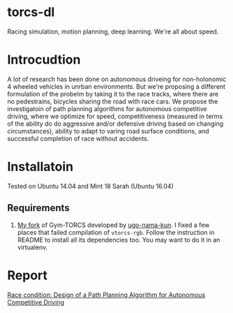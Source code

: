 # torcs-dl

Racing simulation, motion planning, deep learning. We're all about speed.


# Introcudtion

A lot of research has been done on autonomous driveing for non-holonomic 4 wheeled vehicles in unrban environments. But we're proposing a different formulation of the probelm by taking it to the race tracks, where there are no pedestrains, bicycles sharing the road with race cars. We propose the investigatoin of path planning algorithms for autonomous competitive driving, where we optimize for speed, competitiveness (measured in terms of the ability do do aggressive and/or defensive driving based on changing circumstances), ability to adapt to varing road surface conditions, and successful completion of race without accidents.

# Installatoin
Tested on Ubuntu 14.04 and Mint 18 Sarah (Ubuntu 16.04)

## Requirements
1. [My fork](https://github.com/billyzs/gym_torcs) of Gym-TORCS developed by [ugo-nama-kun](https://github.com/ugo-nama-kun). I fixed a few places that failed compilation of `vtorcs-rgb`. Follow the instruction in README to install all its dependencies too. You may want to do it in an virtualenv. 

# Report
[Race condition: Design of a Path Planning Algorithm for Autonomous Competitive Driving](https://www.overleaf.com/read/rwhbjydhhhvf#/27885219/)
